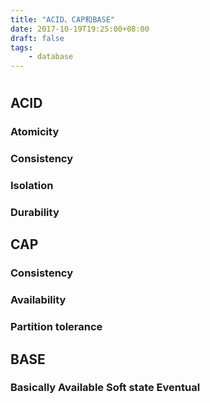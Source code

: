 ```yaml
---
title: "ACID、CAP和BASE"
date: 2017-10-19T19:25:00+08:00
draft: false
tags: 
    - database
---
```

# #
## ACID ##
### Atomicity ###
### Consistency ###
### Isolation ###
### Durability ###
## CAP ##
### Consistency ###
### Availability ###
### Partition tolerance ###
## BASE ##
### Basically Available Soft state Eventual ###
